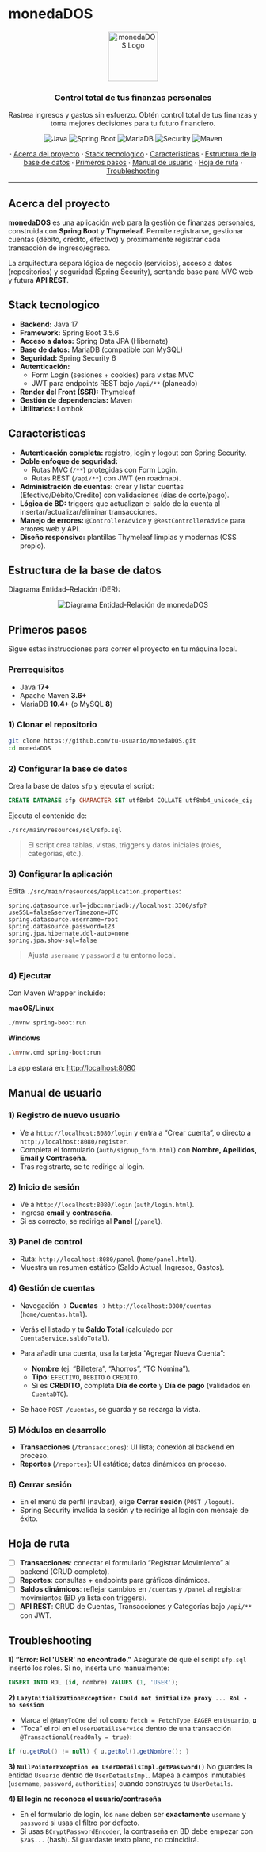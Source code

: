 
# monedaDOS

<p align="center">
  <img src="./src/main/resources/static/images/image_logo.png" alt="monedaDOS Logo" width="100" />
</p>

<h3 align="center">Control total de tus finanzas personales</h3>

<p align="center">
  Rastrea ingresos y gastos sin esfuerzo. Obtén control total de tus finanzas y toma mejores decisiones para tu futuro financiero.
</p>

<p align="center">
  <img alt="Java" src="https://img.shields.io/badge/Java-17-blue?logo=java&logoColor=white" />
  <img alt="Spring Boot" src="https://img.shields.io/badge/Spring%20Boot-3.5.6-brightgreen?logo=spring&logoColor=white" />
  <img alt="MariaDB" src="https://img.shields.io/badge/MariaDB-10.4-blue?logo=mariadb&logoColor=white" />
  <img alt="Security" src="https://img.shields.io/badge/Spring%20Security-6-green?logo=springsecurity&logoColor=white" />
  <img alt="Maven" src="https://img.shields.io/badge/Maven-blue?logo=apachemaven&logoColor=white" />
</p>

<p align="center">
  · <a href="#acerca-del-proyecto">Acerca del proyecto</a>
  · <a href="#stack-tecnologico">Stack tecnologico</a>
  · <a href="#caracteristicas">Caracteristicas</a>
  · <a href="#estructura-de-la-base-de-datos">Estructura de la base de datos</a>
  · <a href="#primeros-pasos">Primeros pasos</a>
  · <a href="#manual-de-usuario">Manual de usuario</a>
  · <a href="#hoja-de-ruta">Hoja de ruta</a>
  · <a href="#troubleshooting">Troubleshooting</a>
</p>

---

## Acerca del proyecto

**monedaDOS** es una aplicación web para la gestión de finanzas personales, construida con **Spring Boot** y **Thymeleaf**. Permite registrarse, gestionar cuentas (débito, crédito, efectivo) y próximamente registrar cada transacción de ingreso/egreso.

La arquitectura separa lógica de negocio (servicios), acceso a datos (repositorios) y seguridad (Spring Security), sentando base para MVC web y futura **API REST**.

## Stack tecnologico

- **Backend:** Java 17  
- **Framework:** Spring Boot 3.5.6  
- **Acceso a datos:** Spring Data JPA (Hibernate)  
- **Base de datos:** MariaDB (compatible con MySQL)  
- **Seguridad:** Spring Security 6  
- **Autenticación:**  
  - Form Login (sesiones + cookies) para vistas MVC  
  - JWT para endpoints REST bajo `/api/**` (planeado)  
- **Render del Front (SSR):** Thymeleaf  
- **Gestión de dependencias:** Maven  
- **Utilitarios:** Lombok

## Caracteristicas

- **Autenticación completa:** registro, login y logout con Spring Security.  
- **Doble enfoque de seguridad:**  
  - Rutas MVC (`/**`) protegidas con Form Login.  
  - Rutas REST (`/api/**`) con JWT (en roadmap).  
- **Administración de cuentas:** crear y listar cuentas (Efectivo/Débito/Crédito) con validaciones (días de corte/pago).  
- **Lógica de BD:** triggers que actualizan el saldo de la cuenta al insertar/actualizar/eliminar transacciones.  
- **Manejo de errores:** `@ControllerAdvice` y `@RestControllerAdvice` para errores web y API.  
- **Diseño responsivo:** plantillas Thymeleaf limpias y modernas (CSS propio).

## Estructura de la base de datos

Diagrama Entidad–Relación (DER):

<p align="center">
  <img src="./src/main/resources/sql/sfp_der.png" alt="Diagrama Entidad-Relación de monedaDOS" />
</p>

## Primeros pasos

Sigue estas instrucciones para correr el proyecto en tu máquina local.

### Prerrequisitos

- Java **17+**  
- Apache Maven **3.6+**  
- MariaDB **10.4+** (o MySQL **8**)

### 1) Clonar el repositorio

```bash
git clone https://github.com/tu-usuario/monedaDOS.git
cd monedaDOS
````

### 2) Configurar la base de datos

Crea la base de datos `sfp` y ejecuta el script:

```sql
CREATE DATABASE sfp CHARACTER SET utf8mb4 COLLATE utf8mb4_unicode_ci;
```

Ejecuta el contenido de:

```
./src/main/resources/sql/sfp.sql
```

> El script crea tablas, vistas, triggers y datos iniciales (roles, categorías, etc.).

### 3) Configurar la aplicación

Edita `./src/main/resources/application.properties`:

```properties
spring.datasource.url=jdbc:mariadb://localhost:3306/sfp?useSSL=false&serverTimezone=UTC
spring.datasource.username=root
spring.datasource.password=123
spring.jpa.hibernate.ddl-auto=none
spring.jpa.show-sql=false
```

> Ajusta `username` y `password` a tu entorno local.

### 4) Ejecutar

Con Maven Wrapper incluido:

**macOS/Linux**

```bash
./mvnw spring-boot:run
```

**Windows**

```bash
.\mvnw.cmd spring-boot:run
```

La app estará en: [http://localhost:8080](http://localhost:8080)

## Manual de usuario

### 1) Registro de nuevo usuario

* Ve a `http://localhost:8080/login` y entra a “Crear cuenta”, o directo a `http://localhost:8080/register`.
* Completa el formulario (`auth/signup_form.html`) con **Nombre, Apellidos, Email y Contraseña**.
* Tras registrarte, se te redirige al login.

### 2) Inicio de sesión

* Ve a `http://localhost:8080/login` (`auth/login.html`).
* Ingresa **email** y **contraseña**.
* Si es correcto, se redirige al **Panel** (`/panel`).

### 3) Panel de control

* Ruta: `http://localhost:8080/panel` (`home/panel.html`).
* Muestra un resumen estático (Saldo Actual, Ingresos, Gastos).

### 4) Gestión de cuentas

* Navegación → **Cuentas** → `http://localhost:8080/cuentas` (`home/cuentas.html`).
* Verás el listado y tu **Saldo Total** (calculado por `CuentaService.saldoTotal`).
* Para añadir una cuenta, usa la tarjeta “Agregar Nueva Cuenta”:

  * **Nombre** (ej. “Billetera”, “Ahorros”, “TC Nómina”).
  * **Tipo**: `EFECTIVO`, `DEBITO` o `CREDITO`.
  * Si es **CREDITO**, completa **Día de corte** y **Día de pago** (validados en `CuentaDTO`).
* Se hace `POST /cuentas`, se guarda y se recarga la vista.

### 5) Módulos en desarrollo

* **Transacciones** (`/transacciones`): UI lista; conexión al backend en proceso.
* **Reportes** (`/reportes`): UI estática; datos dinámicos en proceso.

### 6) Cerrar sesión

* En el menú de perfil (navbar), elige **Cerrar sesión** (`POST /logout`).
* Spring Security invalida la sesión y te redirige al login con mensaje de éxito.

## Hoja de ruta

* [ ] **Transacciones**: conectar el formulario “Registrar Movimiento” al backend (CRUD completo).
* [ ] **Reportes**: consultas + endpoints para gráficos dinámicos.
* [ ] **Saldos dinámicos**: reflejar cambios en `/cuentas` y `/panel` al registrar movimientos (BD ya lista con triggers).
* [ ] **API REST**: CRUD de Cuentas, Transacciones y Categorías bajo `/api/**` con JWT.

## Troubleshooting

**1) “Error: Rol 'USER' no encontrado.”**
Asegúrate de que el script `sfp.sql` insertó los roles. Si no, inserta uno manualmente:

```sql
INSERT INTO ROL (id, nombre) VALUES (1, 'USER');
```

**2) `LazyInitializationException: Could not initialize proxy ... Rol - no session`**

* Marca el `@ManyToOne` del rol como `fetch = FetchType.EAGER` en `Usuario`, **o**
* “Toca” el rol en el `UserDetailsService` dentro de una transacción `@Transactional(readOnly = true)`:

```java
if (u.getRol() != null) { u.getRol().getNombre(); }
```

**3) `NullPointerException en UserDetailsImpl.getPassword()`**
No guardes la entidad `Usuario` dentro de `UserDetailsImpl`. Mapea a campos inmutables (`username`, `password`, `authorities`) cuando construyas tu `UserDetails`.

**4) El login no reconoce el usuario/contraseña**

* En el formulario de login, los `name` deben ser **exactamente** `username` y `password` si usas el filtro por defecto.
* Si usas `BCryptPasswordEncoder`, la contraseña en BD debe empezar con `$2a$...` (hash). Si guardaste texto plano, no coincidirá.

